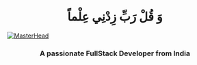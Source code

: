 <h1 align="center"> وَ قُلْ رَبِّ زِدْنِي عِلْماً </h1>

[![MasterHead]([[https://developers.giphy.com/branch/master/static/api-512d36c09662682717108a38bbb5c57d.gif)](https://rishavchanda.io](https://lottiefiles.com/animations/happy-developer-c6SDJZ7C5D](https://media1.giphy.com/media/bGgsc5mWoryfgKBx1u/200w.webp?cid=ecf05e47867pqphftmh0x8isznifqngf8e4lr3odbbcpvg3e&ep=v1_gifs_search&rid=200w.webp&ct=g)))

<h3 align="center">A passionate FullStack Developer from India</h3>

<!--
**mohamedSayedBayoumy/mohamedSayedBayoumy** is a ✨ _special_ ✨ repository because its `README.md` (this file) appears on your GitHub profile.

Here are some ideas to get you started:

- 🔭 I’m currently working on ...
- 🌱 I’m currently learning ...
- 👯 I’m looking to collaborate on ...
- 🤔 I’m looking for help with ...
- 💬 Ask me about ...
- 📫 How to reach me: ...
- 😄 Pronouns: ...
- ⚡ Fun fact: ...
-->
